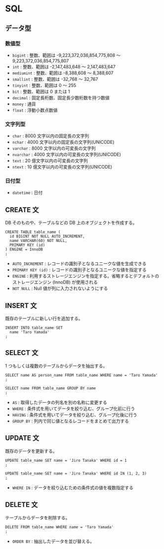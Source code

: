 # SQL

## データ型

### 数値型

- `bigint` : 整数、範囲は -9,223,372,036,854,775,808 ～ 9,223,372,036,854,775,807
- `int` : 整数、範囲は -2,147,483,648 ～ 2,147,483,647
- `mediumint` : 整数、範囲は -8,388,608 ～ 8,388,607
- `smallint` : 整数、範囲は -32,768 ～ 32,767
- `tinyint` : 整数、範囲は 0 ～ 255
- `bit` : 整数、範囲は 0 または 1
- `decimal` : 固定長桁数、固定長少数桁数を持つ数値
- `money` : 通貨
- `float` : 浮動小数点数値

### 文字列型

- `char` : 8000 文字以内の固定長の文字列
- `nchar` : 4000 文字以内の固定長の文字列(UNICODE)
- `varchar` : 8000 文字以内の可変長の文字列
- `nvarchar` : 4000 文字以内の可変長の文字列(UNICODE)
- `text` : 20 億文字以内の可変長の文字列
- `ntext` : 10 億文字以内の可変長の文字列(UNICODE)

### 日付型

- `datetime` : 日付

## CREATE 文

DB そのものや、テーブルなどの DB 上のオブジェクトを作成する。

```
CREATE TABLE table_name (
  id BIGINT NOT NULL AUTO_INCREMENT,
  name VARCHAR(60) NOT NULL,
  PRIMARY KEY (id)
) ENGINE = InnoDB
;
```

- `AUTO_INCREMENT` : レコードの識別子となるユニークな値を生成できる
- `PRIMARY KEY (id)` : レコードの識別子となるユニークな値を指定する
- `ENGINE` : 利用するストレージエンジンを指定する。省略するとデフォルトのストレージエンジン (InnoDB) が使用される
- `NOT NULL` : Null 値が列に入力されないようにする

## INSERT 文

既存のテーブルに新しい行を追加する。

```
INSERT INTO table_name SET
  name 'Taro Yamada'
;
```

## SELECT 文

1 つもしくは複数のテーブルからデータを抽出する。

```
SELECT name AS person_name FROM table_name WHERE name = 'Taro Yamada'
;
```

```
SELECT name FROM table_name GROUP BY name
;
```

- `AS` : 取得したデータの列名を別の名称に変更する
- `WHERE` : 条件式を用いてデータを絞り込む、グループ化前に行う
- `HAVING` : 条件式を用いてデータを絞り込む、グループ化後に行う
- `GROUP BY` : 列内で同じ値となるレコードをまとめて出力する

## UPDATE 文

既存のデータを更新する。

```_
UPDATE table_name SET name = 'Jiro Tanaka' WHERE id = 1
;
```

```_
UPDATE table_name SET name = 'Jiro Tanaka' WHERE id IN (1, 2, 3)
;
```

- `WHERE IN` : データを絞り込むための条件式の値を複数指定する

## DELETE 文

テーブルからデータを削除する。

```
DELETE FROM table_name WHERE name = 'Taro Yamada'
;
```

- `ORDER BY` : 抽出したデータを並び替える。
